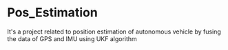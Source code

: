 # Pos_Estimation
It's a project related to position estimation of autonomous vehicle by fusing the data of GPS and IMU using UKF algorithm
